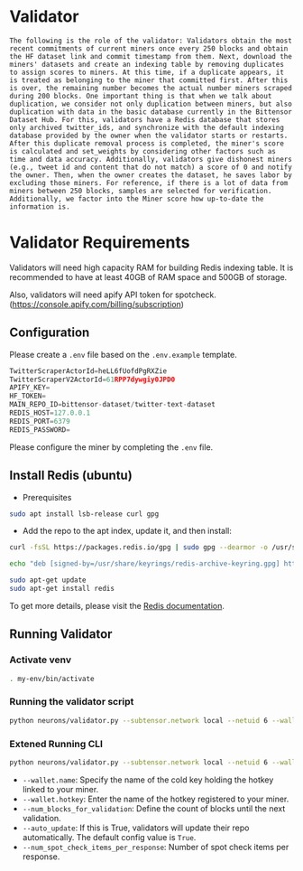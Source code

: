 # Validator

`The following is the role of the validator:
Validators obtain the most recent commitments of current miners once every 250 blocks and obtain the HF dataset link and commit timestamp from them.
Next, download the miners' datasets and create an indexing table by removing duplicates to assign scores to miners.
At this time, if a duplicate appears, it is treated as belonging to the miner that committed first.
After this is over, the remaining number becomes the actual number miners scraped during 200 blocks.
One important thing is that when we talk about duplication, we consider not only duplication between miners, but also duplication with data in the basic database currently in the Bittensor Dataset Hub. For this, validators have a Redis database that stores only archived twitter_ids, and synchronize with the default indexing database provided by the owner when the validator starts or restarts.
After this duplicate removal process is completed, the miner's score is calculated and set_weights by considering other factors such as time and data accuracy. Additionally, validators give dishonest miners (e.g., tweet id and content that do not match) a score of 0 and notify the owner. Then, when the owner creates the dataset, he saves labor by excluding those miners.
For reference, if there is a lot of data from miners between 250 blocks, samples are selected for verification. Additionally, we factor into the Miner score how up-to-date the information is.`

# Validator Requirements

Validators will need high capacity RAM for building Redis indexing table.
It is recommended to have at least 40GB of RAM space and 500GB of storage.

Also, validators will need apify API token for spotcheck. (https://console.apify.com/billing/subscription)

## Configuration

Please create a `.env` file based on the `.env.example` template.

```python
TwitterScraperActorId=heLL6fUofdPgRXZie
TwitterScraperV2ActorId=61RPP7dywgiy0JPD0
APIFY_KEY=
HF_TOKEN=
MAIN_REPO_ID=bittensor-dataset/twitter-text-dataset
REDIS_HOST=127.0.0.1
REDIS_PORT=6379
REDIS_PASSWORD=
```
Please configure the miner by completing the `.env` file.

## Install Redis (ubuntu)
- Prerequisites
```bash
sudo apt install lsb-release curl gpg
```
- Add the repo to the apt index, update it, and then install:
```bash
curl -fsSL https://packages.redis.io/gpg | sudo gpg --dearmor -o /usr/share/keyrings/redis-archive-keyring.gpg

echo "deb [signed-by=/usr/share/keyrings/redis-archive-keyring.gpg] https://packages.redis.io/deb $(lsb_release -cs) main" | sudo tee /etc/apt/sources.list.d/redis.list

sudo apt-get update
sudo apt-get install redis
```

To get more details, please visit the [Redis documentation](https://redis.io/docs/install/).


## Running Validator

### Activate venv
```bash
. my-env/bin/activate
```

### Running the validator script

```bash
python neurons/validator.py --subtensor.network local --netuid 6 --wallet.name default --wallet.hotkey default --axon.port 8092 --logging.debug
```

### Extened Running CLI

```bash
python neurons/validator.py --subtensor.network local --netuid 6 --wallet.name default --wallet.hotkey default --axon.port 8092 --logging.debug --num_blocks_for_validation 250 --num_spot_check_items_per_response 20
```

-    `--wallet.name`: Specify the name of the cold key holding the hotkey linked to your miner.
-    `--wallet.hotkey`: Enter the name of the hotkey registered to your miner.
-    `--num_blocks_for_validation`: Define the count of blocks until the next validation.
-    `--auto_update`: If this is True, validators will update their repo automatically. The default config value is `True`.
-    `--num_spot_check_items_per_response`: Number of spot check items per response.
